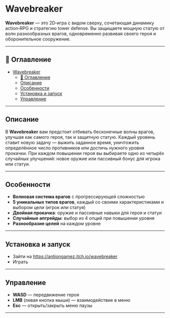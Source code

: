 # Wavebreaker

**Wavebreaker** — это 2D‑игра с видом сверху, сочетающая динамику action‑RPG и стратегию tower defense. Вы защищаете мощную статую от волн разнообразных врагов, одновременно развивая своего героя и оборонительное сооружение.

---

## 📖 Оглавление

- [Wavebreaker](#wavebreaker)
  - [📖 Оглавление](#-оглавление)
  - [Описание](#описание)
  - [Особенности](#особенности)
  - [Установка и запуск](#установка-и-запуск)
  - [Управление](#управление)

---

## Описание

В **Wavebreaker** вам предстоит отбивать бесконечные волны врагов, улучшая как самого героя, так и защитную статую. Каждый уровень ставит новую задачу — выжить заданное время, уничтожить определённое число противников или достичь нужного уровня прокачки. При каждом повышении героя вы выбираете одно из четырёх случайных улучшений: новое оружие или пассивный бонус для игрока или статуи.

---

## Особенности

- **Волновая система врагов** с прогрессирующей сложностью  
- **5 уникальных типов врагов**, каждый со своими характеристиками и выбором цели (игрок или статуя)  
- **Двойная прокачка**: оружие и пассивные навыки для героя и статуи  
- **Случайные апгрейды**: выбор из 4 опций при повышении уровня  
- **Разнообразие целей** на каждом уровне  

---

## Установка и запуск

 - Зайти на https://antiongamez.itch.io/wavebreaker
 - Играть

---

## Управление

- **WASD** — передвижение героя  
- **LMB** (левая кнопка мыши) — взаимодействие в меню 
- **Esc** — открыть/закрыть меню паузы  

---
